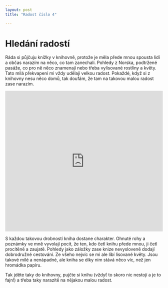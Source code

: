 ```yaml
---
layout: post
title: "Radost číslo 4"

---
```


# Hledání radostí

Ráda si půjčuju knížky v knihovně, protože je měla přede mnou spousta lidí a občas narazím na něco, co tam zanechali. Pohledy z Norska, podtržené pasáže, co pro ně něco znamenají nebo třeba vylisované rostliny a květy. Tato milá překvapení mi vždy udělají velkou radost. Pokaždé, když si z knihovny nesu něco domů, tak doufám, že tam na takovou malou radost zase narazím.

<iframe width="100%" height="450" scrolling="no" frameborder="no" src="http://imgur.com/boo95Yt.jpg"></iframe>

S každou takovou drobností kniha dostane charakter. Ohnuté rohy a poznámky ve mně vyvolají pocit, že ten, kdo četl knihu přede mnou, ji četl procítěně a zaujatě. Pohledy jako záložky zase knize nevysloveně dodají dobrodružné cestování. Ze všeho nejvíc se mi ale líbí lisované květy. Jsou takové milé a nenápadné, ale kniha se díky nim stává něco víc, než jen hromádka papíru.

Tak jděte taky do knihovny, pujčte si knihu (vždyť to skoro nic nestojí a je to fajn!) a třeba taky narazítě na nějakou malou radost.